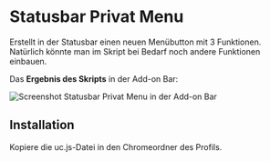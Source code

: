 # Statusbar Privat Menu
Erstellt in der Statusbar einen neuen Menübutton mit 3 Funktionen. 
Natürlich könnte man im Skript bei Bedarf noch andere Funktionen einbauen.

Das **Ergebnis des Skripts** in der Add-on Bar:

![Screenshot Statusbar Privat Menu in der Add-on Bar](https://github.com/ardiman/userChrome.js/raw/master/statusbarprivatmenu/scr_sbprivmen.png)

## Installation
Kopiere die uc.js-Datei in den Chromeordner des Profils.

